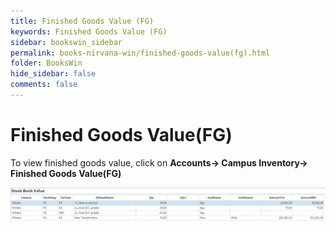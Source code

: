 ```yaml
---
title: Finished Goods Value (FG)
keywords: Finished Goods Value (FG)
sidebar: bookswin_sidebar
permalink: books-nirvana-win/finished-goods-value(fg).html
folder: BooksWin
hide_sidebar: false
comments: false
---
```


# Finished Goods Value(FG)

To view finished goods value, click on **Accounts-> Campus Inventory-> Finished Goods Value(FG)**

![](/images/campus-inventory-fg-value.jpg)

